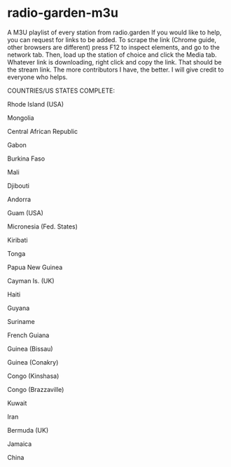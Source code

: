 # radio-garden-m3u
A M3U playlist of every station from radio.garden
If you would like to help, you can request for links to be added. To scrape the link (Chrome guide, other browsers are different) press F12 to inspect elements, and go to the network tab. Then, load up the station of choice and click the Media tab. Whatever link is downloading, right click and copy the link. That should be the stream link. The more contributors I have, the better. I will give credit to everyone who helps.

COUNTRIES/US STATES COMPLETE:

Rhode Island (USA)

Mongolia

Central African Republic

Gabon

Burkina Faso

Mali

Djibouti

Andorra

Guam (USA)

Micronesia (Fed. States)

Kiribati

Tonga

Papua New Guinea

Cayman Is. (UK)

Haiti

Guyana

Suriname

French Guiana

Guinea (Bissau)

Guinea (Conakry)

Congo (Kinshasa)

Congo (Brazzaville)

Kuwait

Iran

Bermuda (UK)

Jamaica

China
